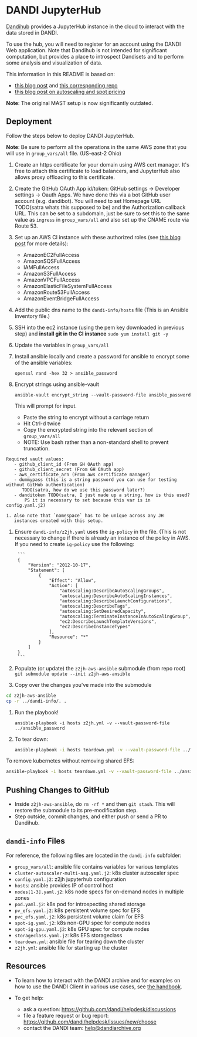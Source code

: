 # DANDI JupyterHub

[Dandihub](https://hub.dandiarchive.org) provides a JupyterHub instance in the cloud to interact with the data stored in DANDI.

To use the hub, you will need to register for an account using the DANDI Web application. Note that Dandihub is not intended for significant computation, but provides a place to introspect Dandisets and to perform some analysis and visualization of data.

This information in this README is based on:
- [this blog post](https://mast-labs.stsci.io/2019/02/zero-to-jupyterhub-with-ansible)
 and [this corresponding repo](https://github.com/spacetelescope/z2jh-aws-ansible)
- [this blog post on autoscaling and spot pricing]( https://web.archive.org/web/20220127043940/https://www.replex.io/blog/the-ultimate-guide-to-deploying-kubernetes-cluster-on-aws-ec2-spot-instances-using-kops-and-eks)

**Note**: The original MAST setup is now significantly outdated.

## Deployment

Follow the steps below to deploy DANDI JupyterHub.

**Note**: Be sure to perform all the operations in the same AWS zone
that you will use in `group_vars/all` file. (US-east-2 Ohio)

1. Create an https certificate for your domain using AWS cert manager.
  It's free to attach this certificate to load balancers, and JupyterHub also allows
  proxy offloading to this certificate.

1. Create the GitHub OAuth App id/token: GitHub settings -> Developer settings -> Oauth Apps.
We have done this via a bot GitHub user account (e.g. dandibot). You
will need to set Homepage URL TODO(satra whats this supposed to be) and
the Authorization callback URL. This can be set to a subdomain, just be
sure to set this to the same value as `ingress` in `group_vars/all` and
also set up the CNAME route via Route 53.

1. Set up an AWS CI instance with these authorized roles
(see [this blog post](https://mast-labs.stsci.io/2019/02/zero-to-jupyterhub-with-ansible) for more details):
    - AmazonEC2FullAccess
    - AmazonSQSFullAccess
    - IAMFullAccess
    - AmazonS3FullAccess
    - AmazonVPCFullAccess
    - AmazonElasticFileSystemFullAccess
    - AmazonRoute53FullAccess
    - AmazonEventBridgeFullAccess

1. Add the public dns name to the `dandi-info/hosts` file (This is an Ansible Inventory file.)

1. SSH into the ec2 instance (using the pem key downloaded in previous
   step) and **install git in the CI instance** `sudo yum install git -y`

1. Update the variables in `group_vars/all`

  1. Install ansible locally and create a password for ansible to encrypt some of
       the ansible variables:

       `openssl rand -hex 32 > ansible_password`

  1. Encrypt strings using ansible-vault

     `ansible-vault encrypt_string --vault-password-file ansible_password`

       This will prompt for input.
       - Paste the string to encrypt without a carriage return
       - Hit Ctrl-d twice
       - Copy the encrypted string into the relevant section of `group_vars/all`
       - NOTE: Use bash rather than a non-standard shell to prevent
           truncation.

    Required vault values:
       - github_client_id (From GH OAuth app)
       - github_client_secret (From GH OAuth app)
       - aws_certificate_arn (From aws certificate manager)
       - dummypass (this is a string password you can use for testing without GitHub authentication)
          TODO(satra, how do we use this password later?)
       - danditoken TODO(satra, I just made up a string, how is this used?
           PS it is necessary to set because this var is in config.yaml.j2)

    1. Also note that `namespace` has to be unique across any JH
       instances created with this setup.

1. Ensure `dandi-info/z2jh.yaml` uses the `ig-policy` in the file. (This
   is not necessary to change if there is already an instance of the
   policy in AWS. If you need to create `ig-policy` use the following:

        ```
        {
            "Version": "2012-10-17",
            "Statement": [
                {
                    "Effect": "Allow",
                    "Action": [
                        "autoscaling:DescribeAutoScalingGroups",
                        "autoscaling:DescribeAutoScalingInstances",
                        "autoscaling:DescribeLaunchConfigurations",
                        "autoscaling:DescribeTags",
                        "autoscaling:SetDesiredCapacity",
                        "autoscaling:TerminateInstanceInAutoScalingGroup",
                        "ec2:DescribeLaunchTemplateVersions",
                        "ec2:DescribeInstanceTypes"
                    ],
                    "Resource": "*"
                }
            ]
        }
        ```

1. Populate (or update) the `z2jh-aws-ansible` submodule (from repo root) `git submodule update --init z2jh-aws-ansible`

1. Copy over the changes you've made into the submodule
```bash
cd z2jh-aws-ansible
cp -r ../dandi-info/. .
```

1. Run the playbook! 

    `ansible-playbook -i hosts z2jh.yml -v --vault-password-file ../ansible_password`

1. To tear down:

    ```bash
    ansible-playbook -i hosts teardown.yml -v --vault-password-file ../ansible_password -t all-fixtures
    ```

To remove kubernetes without removing shared EFS:
```bash
ansible-playbook -i hosts teardown.yml -v --vault-password-file ../ansible_password -t kubernetes
```

## Pushing Changes to GitHub

- Inside `z2jh-aws-ansible`, do `rm -rf *` and then `git stash`. This will restore the submodule to its
  pre-modification step.
- Step outside, commit changes, and either push or send a PR to Dandihub.

## `dandi-info` Files

For reference, the following files are located in the `dandi-info` subfolder:

- `group_vars/all`: ansible file contains variables for various templates
- `cluster-autoscaler-multi-asg.yaml.j2`: k8s cluster autoscaler spec
- `config.yaml.j2`: z2jh jupyterhub configuration
- `hosts`: ansible provides IP of control host
- `nodes[1-3].yaml.j2`: k8s node specs for on-demand nodes in multiple zones
- `pod.yaml.j2`: k8s pod for introspecting shared storage
- `pv_efs.yaml.j2`: k8s persistent volume spec for EFS
- `pvc_efs.yaml.j2`: k8s persistent volume claim for EFS
- `spot-ig.yaml.j2`: k8s non-GPU spec for compute nodes
- `spot-ig-gpu.yaml.j2`: k8s GPU spec for compute nodes
- `storageclass.yaml.j2`: k8s EFS storageclass
- `teardown.yml`: ansible file for tearing down the cluster
- `z2jh.yml`: ansible file for starting up the cluster

## Resources

* To learn how to interact with the DANDI archive and for examples on how to use the DANDI Client in various use cases,
see [the handbook](https://www.dandiarchive.org/handbook/).

* To get help:
  - ask a question: https://github.com/dandi/helpdesk/discussions
  - file a feature request or bug report: https://github.com/dandi/helpdesk/issues/new/choose
  - contact the DANDI team: help@dandiarchive.org
